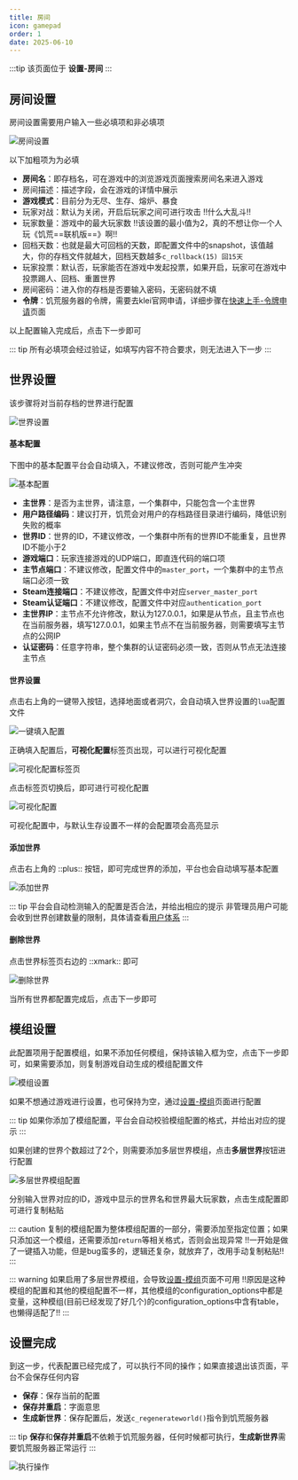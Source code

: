 ```yaml
---
title: 房间
icon: gamepad
order: 1
date: 2025-06-10
---
```


:::tip 
该页面位于 **设置-房间**
:::

## 房间设置

房间设置需要用户输入一些必填项和非必填项

![房间设置](assets/room-cluster.png)

以下加粗项为为必填

- **房间名**：即存档名，可在游戏中的浏览游戏页面搜索房间名来进入游戏
- 房间描述：描述字段，会在游戏的详情中展示
- **游戏模式**：目前分为无尽、生存、熔炉、暴食
- 玩家对战：默认为关闭，开启后玩家之间可进行攻击 !!什么大乱斗!!
- 玩家数量：游戏中的最大玩家数 !!该设置的最小值为2，真的不想让你一个人玩《饥荒==联机版==》啊!!
- 回档天数：也就是最大可回档的天数，即配置文件中的snapshot，该值越大，你的存档文件就越大，回档天数越多`c_rollback(15) 回15天`
- 玩家投票：默认否，玩家能否在游戏中发起投票，如果开启，玩家可在游戏中投票踢人、回档、重置世界
- 房间密码：进入你的存档是否要输入密码，无密码就不填
- **令牌**：饥荒服务器的令牌，需要去klei官网申请，详细步骤在[快速上手-令牌申请](../../quick-start/token.md)页面

以上配置输入完成后，点击下一步即可

::: tip
所有必填项会经过验证，如填写内容不符合要求，则无法进入下一步
:::

## 世界设置

该步骤将对当前存档的世界进行配置

![世界设置](assets/room-world.png)

#### 基本配置

下图中的基本配置平台会自动填入，不建议修改，否则可能产生冲突

![基本配置](assets/room-world-ini.png)

- **主世界**：是否为主世界，请注意，一个集群中，只能包含一个主世界
- **用户路径编码**：建议打开，饥荒会对用户的存档路径目录进行编码，降低识别失败的概率
- **世界ID**：世界的ID，不建议修改，一个集群中所有的世界ID不能重复，且世界ID不能小于2
- **游戏端口**：玩家连接游戏的UDP端口，即直连代码的端口项
- **主节点端口**：不建议修改，配置文件中的`master_port`，一个集群中的主节点端口必须一致
- **Steam连接端口**：不建议修改，配置文件中对应`server_master_port`
- **Steam认证端口**：不建议修改，配置文件中对应`authentication_port`
- **主世界IP**：主节点不允许修改，默认为127.0.0.1，如果是从节点，且主节点也在当前服务器，填写127.0.0.1，如果主节点不在当前服务器，则需要填写主节点的公网IP
- **认证密码**：任意字符串，整个集群的认证密码必须一致，否则从节点无法连接主节点

#### 世界设置

点击右上角的一键带入按钮，选择地面或者洞穴，会自动填入世界设置的`lua`配置文件

![一键填入配置](assets/room-world-one-click.png)

正确填入配置后，**可视化配置**标签页出现，可以进行可视化配置

![可视化配置标签页](assets/room-world-visualization-button.png)

点击标签页切换后，即可进行可视化配置

![可视化配置](assets/room-world-visualization.png)

可视化配置中，与默认生存设置不一样的会配置项会高亮显示

#### 添加世界

点击右上角的 ::plus:: 按钮，即可完成世界的添加，平台也会自动填写基本配置

![添加世界](assets/room-world-add.png)

::: tip
平台会自动检测输入的配置是否合法，并给出相应的提示
非管理员用户可能会收到世界创建数量的限制，具体请查看[用户体系](../users.md)
:::

#### 删除世界

点击世界标签页右边的 ::xmark:: 即可

![删除世界](assets/room-world-delete.png)

当所有世界都配置完成后，点击下一步即可

## 模组设置

此配置项用于配置模组，如果不添加任何模组，保持该输入框为空，点击下一步即可，如果需要添加，则复制游戏自动生成的模组配置文件

![模组设置](assets/room-mod.png)

如果不想通过游戏进行设置，也可保持为空，通过[设置-模组](mod.md)页面进行配置

::: tip
如果你添加了模组配置，平台会自动校验模组配置的格式，并给出对应的提示
:::

如果创建的世界个数超过了2个，则需要添加多层世界模组，点击**多层世界**按钮进行配置

![多层世界模组配置](assets/room-mod-multi-world.png)

分别输入世界对应的ID，游戏中显示的世界名和世界最大玩家数，点击生成配置即可进行复制粘贴

::: caution
复制的模组配置为整体模组配置的一部分，需要添加至指定位置；如果只添加这一个模组，还需要添加`return`等相关格式，否则会出现异常
!!一开始是做了一键插入功能，但是bug蛮多的，逻辑还复杂，就放弃了，改用手动复制粘贴!!
:::

::: warning
如果启用了多层世界模组，会导致[设置-模组](mod.md)页面不可用
!!原因是这种模组的配置和其他的模组配置不一样，其他模组的configuration_options中都是变量，这种模组(目前已经发现了好几个)的configuration_options中含有table，也懒得适配了!!
:::

## 设置完成

到这一步，代表配置已经完成了，可以执行不同的操作；如果直接退出该页面，平台不会保存任何内容

- **保存**：保存当前的配置
- **保存并重启**：字面意思
- **生成新世界**：保存配置后，发送`c_regenerateworld()`指令到饥荒服务器

::: tip
**保存**和**保存并重启**不依赖于饥荒服务器，任何时候都可执行，**生成新世界**需要饥荒服务器正常运行
:::

![执行操作](assets/room-finish.png)


